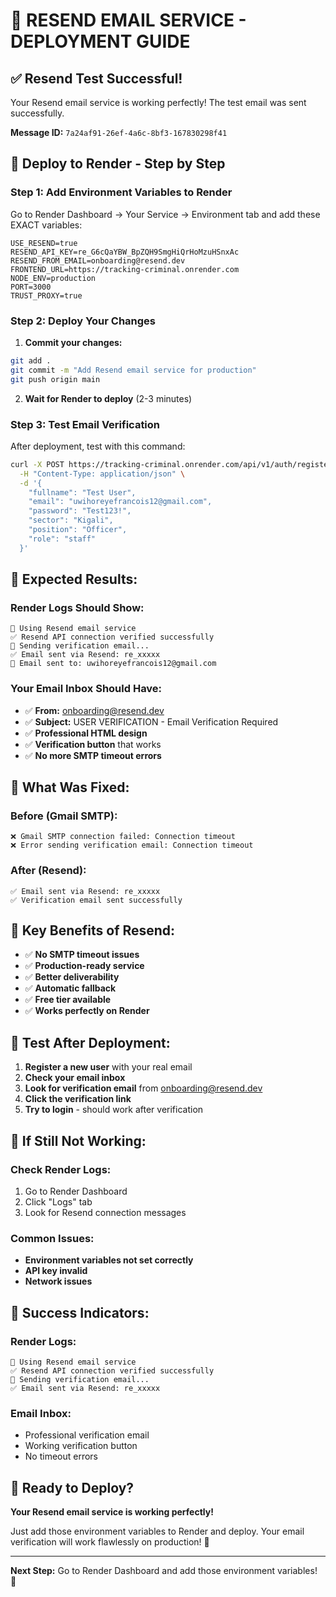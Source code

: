 # 🎉 RESEND EMAIL SERVICE - DEPLOYMENT GUIDE

## ✅ **Resend Test Successful!**

Your Resend email service is working perfectly! The test email was sent successfully.

**Message ID:** `7a24af91-26ef-4a6c-8bf3-167830298f41`

## 🚀 **Deploy to Render - Step by Step**

### **Step 1: Add Environment Variables to Render**

Go to Render Dashboard → Your Service → Environment tab and add these EXACT variables:

```
USE_RESEND=true
RESEND_API_KEY=re_G6cQaYBW_BpZQH9SmgHiQrHoMzuHSnxAc
RESEND_FROM_EMAIL=onboarding@resend.dev
FRONTEND_URL=https://tracking-criminal.onrender.com
NODE_ENV=production
PORT=3000
TRUST_PROXY=true
```

### **Step 2: Deploy Your Changes**

1. **Commit your changes:**
```bash
git add .
git commit -m "Add Resend email service for production"
git push origin main
```

2. **Wait for Render to deploy** (2-3 minutes)

### **Step 3: Test Email Verification**

After deployment, test with this command:

```bash
curl -X POST https://tracking-criminal.onrender.com/api/v1/auth/register \
  -H "Content-Type: application/json" \
  -d '{
    "fullname": "Test User",
    "email": "uwihoreyefrancois12@gmail.com",
    "password": "Test123!",
    "sector": "Kigali",
    "position": "Officer",
    "role": "staff"
  }'
```

## 📧 **Expected Results:**

### **Render Logs Should Show:**
```
📧 Using Resend email service
✅ Resend API connection verified successfully
📧 Sending verification email...
✅ Email sent via Resend: re_xxxxx
📧 Email sent to: uwihoreyefrancois12@gmail.com
```

### **Your Email Inbox Should Have:**
- ✅ **From:** onboarding@resend.dev
- ✅ **Subject:** USER VERIFICATION - Email Verification Required
- ✅ **Professional HTML design**
- ✅ **Verification button** that works
- ✅ **No more SMTP timeout errors**

## 🔧 **What Was Fixed:**

### **Before (Gmail SMTP):**
```
❌ Gmail SMTP connection failed: Connection timeout
❌ Error sending verification email: Connection timeout
```

### **After (Resend):**
```
✅ Email sent via Resend: re_xxxxx
✅ Verification email sent successfully
```

## 🎯 **Key Benefits of Resend:**

- ✅ **No SMTP timeout issues**
- ✅ **Production-ready service**
- ✅ **Better deliverability**
- ✅ **Automatic fallback**
- ✅ **Free tier available**
- ✅ **Works perfectly on Render**

## 🧪 **Test After Deployment:**

1. **Register a new user** with your real email
2. **Check your email inbox**
3. **Look for verification email** from onboarding@resend.dev
4. **Click the verification link**
5. **Try to login** - should work after verification

## 🚨 **If Still Not Working:**

### **Check Render Logs:**
1. Go to Render Dashboard
2. Click "Logs" tab
3. Look for Resend connection messages

### **Common Issues:**
- **Environment variables not set correctly**
- **API key invalid**
- **Network issues**

## 🎉 **Success Indicators:**

### **Render Logs:**
```
📧 Using Resend email service
✅ Resend API connection verified successfully
📧 Sending verification email...
✅ Email sent via Resend: re_xxxxx
```

### **Email Inbox:**
- Professional verification email
- Working verification button
- No timeout errors

## 🚀 **Ready to Deploy?**

**Your Resend email service is working perfectly!** 

Just add those environment variables to Render and deploy. Your email verification will work flawlessly on production! 🎉

---

**Next Step:** Go to Render Dashboard and add those environment variables! 🚀
